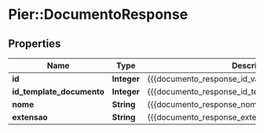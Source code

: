 # Pier::DocumentoResponse

## Properties
Name | Type | Description | Notes
------------ | ------------- | ------------- | -------------
**id** | **Integer** | {{{documento_response_id_value}}} | [optional] 
**id_template_documento** | **Integer** | {{{documento_response_id_template_documento_value}}} | [optional] 
**nome** | **String** | {{{documento_response_nome_value}}} | [optional] 
**extensao** | **String** | {{{documento_response_extensao_value}}} | [optional] 



